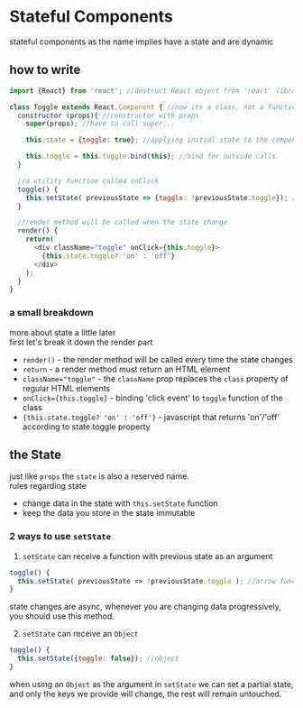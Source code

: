# Stateful Components
stateful components as the name implies have a state and are dynamic

## how to write
```javascript
import {React} from 'react'; //destruct React object from 'react' library

class Toggle extends React.Component { //now its a class, not a function
  constructor (props){ //constructor with props
    super(props); //have to call super...

    this.state = {toggle: true}; //applying initial state to the component

    this.toggle = this.toggle.bind(this); //bind for outside calls
  }

  //a utility function called onClick
  toggle() {
    this.setState( previousState => {toggle: !previousState.toggle}); //toggling the toggle state
  }

  //render method will be called when the state change
  render() {
    return(
      <div className="toggle" onClick={this.toggle}>
        {this.state.toggle? 'on' : 'off'}
      </div>
    );
  }
}
```

### a small breakdown
more about state a little later  
first let's break it down the render part

- `render()` - the render method will be called every time the state changes
- `return` - a render method must return an HTML element
- `className="toggle"` - the `className` prop replaces the `class` property of regular HTML elements
- `onClick={this.toggle}` - binding 'click event' to `toggle` function of the class
- `{this.state.toggle? 'on' : 'off'}` - javascript that returns 'on'/'off' according to state.toggle property

## the State
just like `props` the `state` is also a reserved name.  
rules regarding state
- change data in the state with `this.setState` function
- keep the data you store in the state immutable
### 2 ways to use `setState`
1. `setState` can receive a function with previous state as an argument
```javascript
toggle() {
  this.setState( previousState => !previousState.toggle ); //arrow function with previous state
}
```
state changes are async, whenever you are changing data progressively, you should use this method.

2. `setState` can receive an `Object`
```javascript
toggle() {
  this.setState({toggle: false}); //object
}
```
when using an `Object` as the argument in `setState` we can set a partial state, and only the keys we provide will change, the rest will remain untouched.

